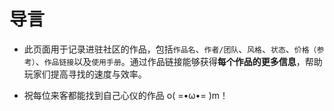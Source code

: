 # 导言

- 此页面用于记录进驻社区的作品，包括`作品名`、`作者/团队`、`风格`、`状态`、`价格（参考）`、`作品链接`以及`使用手册`。通过作品链接能够获得**每个作品的更多信息**，帮助玩家们提高寻找的速度与效率。

- 祝每位来客都能找到自己心仪的作品 o( =•ω•= )m！
